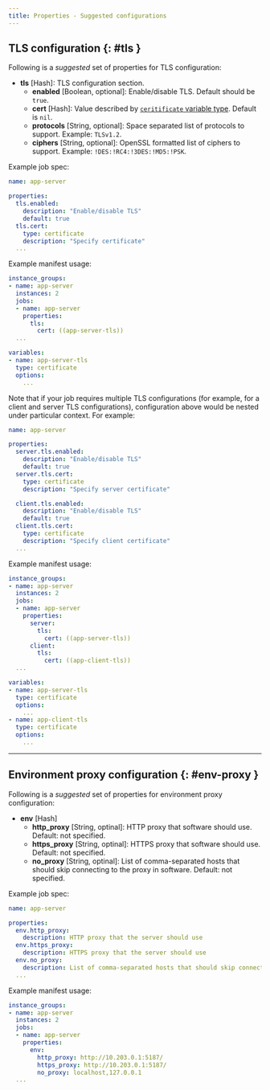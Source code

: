 ```yaml
---
title: Properties - Suggested configurations
---
```


## TLS configuration {: #tls }

Following is a _suggested_ set of properties for TLS configuration:

* **tls** [Hash]: TLS configuration section.
    * **enabled** [Boolean, optional]: Enable/disable TLS. Default should be `true`.
    * **cert** [Hash]: Value described by [`ceritificate` variable type](variable-types.md#certificate). Default is `nil`.
    * **protocols** [String, optional]: Space separated list of protocols to support. Example: `TLSv1.2`.
    * **ciphers** [String, optional]: OpenSSL formatted list of ciphers to support. Example: `!DES:!RC4:!3DES:!MD5:!PSK`.

Example job spec:

```yaml
name: app-server

properties:
  tls.enabled:
    description: "Enable/disable TLS"
    default: true
  tls.cert:
    type: certificate
    description: "Specify certificate"
  ...
```

Example manifest usage:

```yaml
instance_groups:
- name: app-server
  instances: 2
  jobs:
  - name: app-server
    properties:
      tls:
        cert: ((app-server-tls))
  ...

variables:
- name: app-server-tls
  type: certificate
  options:
    ...
```

Note that if your job requires multiple TLS configurations (for example, for a client and server TLS configurations), configuration above would be nested under particular context. For example:

```yaml
name: app-server

properties:
  server.tls.enabled:
    description: "Enable/disable TLS"
    default: true
  server.tls.cert:
    type: certificate
    description: "Specify server certificate"

  client.tls.enabled:
    description: "Enable/disable TLS"
    default: true
  client.tls.cert:
    type: certificate
    description: "Specify client certificate"
  ...
```

Example manifest usage:

```yaml
instance_groups:
- name: app-server
  instances: 2
  jobs:
  - name: app-server
    properties:
      server:
        tls:
          cert: ((app-server-tls))
      client:
        tls:
          cert: ((app-client-tls))
  ...

variables:
- name: app-server-tls
  type: certificate
  options:
    ...
- name: app-client-tls
  type: certificate
  options:
    ...
```

---
## Environment proxy configuration {: #env-proxy }

Following is a _suggested_ set of properties for environment proxy configuration:

* **env** [Hash]
    * **http_proxy** [String, optinal]: HTTP proxy that software should use. Default: not specified.
    * **https_proxy** [String, optinal]: HTTPS proxy that software should use. Default: not specified.
    * **no_proxy** [String, optinal]: List of comma-separated hosts that should skip connecting to the proxy in software. Default: not specified.

Example job spec:

```yaml
name: app-server

properties:
  env.http_proxy:
    description: HTTP proxy that the server should use
  env.https_proxy:
    description: HTTPS proxy that the server should use
  env.no_proxy:
    description: List of comma-separated hosts that should skip connecting to the proxy in the server
  ...
```

Example manifest usage:

```yaml
instance_groups:
- name: app-server
  instances: 2
  jobs:
  - name: app-server
    properties:
      env:
        http_proxy: http://10.203.0.1:5187/
        https_proxy: http://10.203.0.1:5187/
        no_proxy: localhost,127.0.0.1
  ...
```
